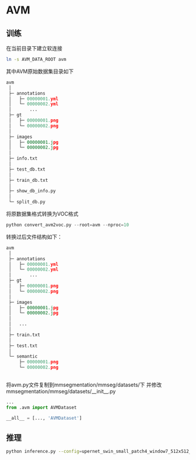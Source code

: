 # AVM 

## 训练

在当前目录下建立软连接
```bash
ln -s AVM_DATA_ROOT avm
```

其中AVM原始数据集目录如下
```python
avm
 │
 ├─ annotations
 │   ├─ 00000001.yml
 │   └─ 00000002.yml
 │       ... 
 ├─ gt
 │   ├─ 00000001.png
 │   └─ 00000002.png
 │
 ├─ images
 │   ├─ 00000001.jpg
 │   └─ 00000002.jpg
 │
 ├─ info.txt
 │
 ├─ test_db.txt
 │
 ├─ train_db.txt
 │
 ├─ show_db_info.py
 │
 └─ split_db.py
```

将原数据集格式转换为VOC格式
```python
python convert_avm2voc.py --root=avm --nproc=10
```

转换过后文件结构如下：
```python
avm
 │
 ├─ annotations
 │   ├─ 00000001.yml
 │   └─ 00000002.yml
 │       ... 
 ├─ gt
 │   ├─ 00000001.png
 │   └─ 00000002.png
 │
 ├─ images
 │   ├─ 00000001.jpg
 │   └─ 00000002.jpg
 │
 │   ... 
 │
 ├─ train.txt
 │
 ├─ test.txt
 │
 └─ semantic
     ├─ 00000001.png
     └─ 00000002.png
 
```

将avm.py文件复制到mmsegmentation/mmseg/datasets/下
并修改mmsegmentation/mmseg/datasets/\_\_init\_\_.py

```python
...
from .avm import AVMDataset

__all__ = [..., 'AVMDataset']
```

## 推理

```bash
python inference.py --config=upernet_swin_small_patch4_window7_512x512_160k_avm20k_pretrain_224x224_1K.py --checkpoint=latest.pth --image_path=demo.jpg 
```
